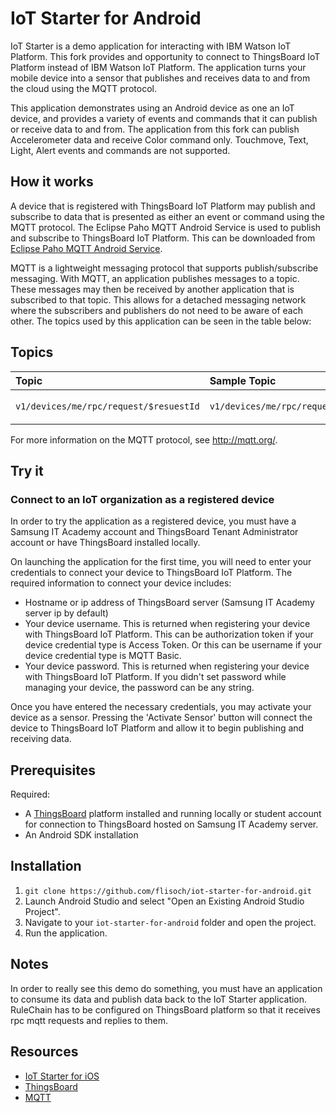 # IoT Starter for Android
IoT Starter is a demo application for interacting with IBM Watson IoT Platform. This fork provides and opportunity to connect to ThingsBoard IoT Platform instead of IBM Watson IoT Platform.
The application turns your mobile device into a sensor that publishes and receives data to and from the cloud using the MQTT protocol.


This application demonstrates using an Android device as one an IoT device, and provides a variety of events and commands that it can publish or receive data to and from.
The application from this fork can publish Accelerometer data and receive Color command only. Touchmove, Text, Light, Alert events and commands are not supported. 



## How it works
A device that is registered with ThingsBoard IoT Platform may publish and subscribe to data that is presented as either an event or command using the MQTT protocol.
The Eclipse Paho MQTT Android Service is used to publish and subscribe to ThingsBoard IoT Platform. This can be downloaded from
[Eclipse Paho MQTT Android Service](http://www.eclipse.org/paho/clients/android/).

MQTT is a lightweight messaging protocol that supports publish/subscribe messaging. With MQTT, an application publishes messages to a topic. These messages may then be received by another application that is subscribed to that topic. This allows for a detached messaging network where the subscribers and publishers do not need to be aware of each other.
The topics used by this application can be seen in the table below:

## Topics
|Topic|Sample Topic|Sample Messages|
|:---------- |:---------- |:------------|
|`v1/devices/me/rpc/request/$resuestId`|`v1/devices/me/rpc/request/12345`|`{"method":"getColorsFromAccel","params":{"acceleration_x":-2.5065534,"acceleration_y":2.5568595,"acceleration_z":11.147109,"roll":0.22118242,"pitch":-0.22015898,"yaw":-0.30368638,"longitude":0.0,"latitude":0.0,"heading":0.0,"speed":0.0,"trip_id":"1637218763","timestamp":"2021-11-18T09:59:43.716+03:00"}}`|

For more information on the MQTT protocol, see http://mqtt.org/.

## Try it

### Connect to an IoT organization as a registered device
In order to try the application as a registered device, you must have a Samsung IT Academy account and ThingsBoard Tenant Administrator account or have ThingsBoard installed locally. 

On launching the application for the first time, you will need to enter your credentials to connect your device to ThingsBoard IoT Platform. The required information to connect your device includes:

- Hostname or ip address of ThingsBoard server (Samsung IT Academy server ip by default)
- Your device username. This is returned when registering your device with ThingsBoard IoT Platform. This can be authorization token if your device credential type is Access Token. Or this can be username if your device credential type is MQTT Basic.
- Your device password. This is returned when registering your device with ThingsBoard IoT Platform. If you didn't set password while managing your device, the password can be any string. 

Once you have entered the necessary credentials, you may activate your device as a sensor. Pressing the 'Activate Sensor' button will connect the device to ThingsBoard IoT Platform and allow it to begin publishing and receiving data.

## Prerequisites
Required:
- A [ThingsBoard](https://thingsboard.io/) platform installed and running locally or student account for connection to ThingsBoard hosted on Samsung IT Academy server. 
- An Android SDK installation

## Installation
1. `git clone https://github.com/flisoch/iot-starter-for-android.git`
2. Launch Android Studio and select "Open an Existing Android Studio Project".
3. Navigate to your `iot-starter-for-android` folder and open the project.
4. Run the application.

## Notes
In order to really see this demo do something, you must have an application to consume its data and publish data back
to the IoT Starter application. RuleChain has to be configured on ThingsBoard platform so that it receives rpc mqtt requests and replies to them.


## Resources
- [IoT Starter for iOS](https://github.com/ibm-messaging/iot-starter-for-ios)
- [ThingsBoard](https://thingsboard.io/)
- [MQTT](http://mqtt.org/)
